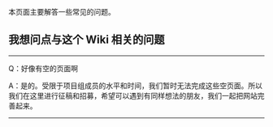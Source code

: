 本页面主要解答一些常见的问题。

## 我想问点与这个 Wiki 相关的问题

* * *

Q：好像有空的页面啊

A：是的。受限于项目组成员的水平和时间，我们暂时无法完成这些空页面。所以我们在这里进行征稿和招募，希望可以遇到有同样想法的朋友，我们一起把网站完善起来。

* * *